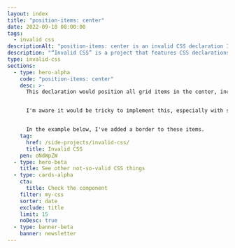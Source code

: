 ```yaml
---
layout: index
title: "position-items: center"
date: 2022-09-18 08:00:00
tags:
  - invalid css
descriptionAlt: "position-items: center is an invalid CSS declaration I wish existed."
description: "“Invalid CSS” is a project that features CSS declarations that are not valid and non-existing. For example, position-items: center."
type: invalid-css
sections:
  - type: hero-alpha
    code: "position-items: center"
    desc: >-
      This declaration would position all grid items in the center, including items in the last row.


      I'm aware it would be tricky to implement this, especially with some combination of numbers of items, but still, it would be nice to have.


      In the example below, I've added a border to these items.
    tag:
      href: /side-projects/invalid-css/
      title: Invalid CSS
    pen: oNdWpZW
  - type: hero-beta
    title: See other not-so-valid CSS things
  - type: cards-alpha
    cta:
      title: Check the component
    filter: my-css
    sorter: date
    exclude: title
    limit: 15
    noDesc: true
  - type: banner-beta
    banner: newsletter
---
```

